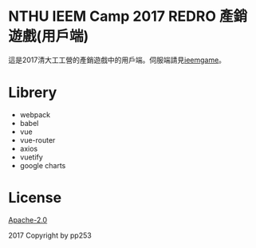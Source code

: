 # NTHU IEEM Camp 2017 REDRO 產銷遊戲(用戶端)

這是2017清大工工營的產銷遊戲中的用戶端。伺服端請見[ieemgame](https://github.com/pp253/ieemgame)。

# Librery

- webpack
- babel
- vue
- vue-router
- axios
- vuetify
- google charts


# License

[Apache-2.0](LICENSE)

2017 Copyright by pp253

